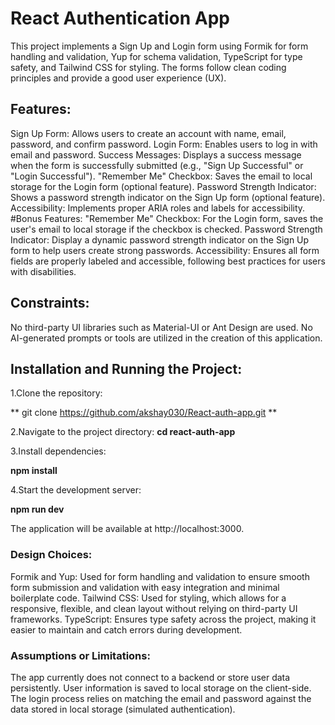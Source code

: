 # React Authentication App
This project implements a Sign Up and Login form using Formik for form handling and validation, Yup for schema validation, TypeScript for type safety, and Tailwind CSS for styling. The forms follow clean coding principles and provide a good user experience (UX).

## Features:
Sign Up Form: Allows users to create an account with name, email, password, and confirm password.
Login Form: Enables users to log in with email and password.
Success Messages: Displays a success message when the form is successfully submitted (e.g., "Sign Up Successful" or "Login Successful").
"Remember Me" Checkbox: Saves the email to local storage for the Login form (optional feature).
Password Strength Indicator: Shows a password strength indicator on the Sign Up form (optional feature).
Accessibility: Implements proper ARIA roles and labels for accessibility.
#Bonus Features:
"Remember Me" Checkbox: For the Login form, saves the user's email to local storage if the checkbox is checked.
Password Strength Indicator: Display a dynamic password strength indicator on the Sign Up form to help users create strong passwords.
Accessibility: Ensures all form fields are properly labeled and accessible, following best practices for users with disabilities.
## Constraints:
No third-party UI libraries such as Material-UI or Ant Design are used.
No AI-generated prompts or tools are utilized in the creation of this application.
 ## Installation and Running the Project:
 1.Clone the repository:

** git clone https://github.com/akshay030/React-auth-app.git **

2.Navigate to the project directory:
**cd react-auth-app**

3.Install dependencies: 

**npm install**

4.Start the development server:

**npm run dev**

The application will be available at http://localhost:3000.

 ### Design Choices:
Formik and Yup: Used for form handling and validation to ensure smooth form submission and validation with easy integration and minimal boilerplate code.
Tailwind CSS: Used for styling, which allows for a responsive, flexible, and clean layout without relying on third-party UI frameworks.
TypeScript: Ensures type safety across the project, making it easier to maintain and catch errors during development.
### Assumptions or Limitations:
The app currently does not connect to a backend or store user data persistently. User information is saved to local storage on the client-side.
The login process relies on matching the email and password against the data stored in local storage (simulated authentication).
